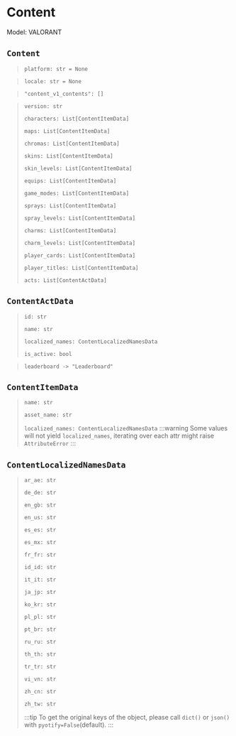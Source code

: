 # Content
Model: VALORANT

## `Content` <Badge text="Pyot Core" vertical="middle"/> <Badge text="GET" vertical="middle"/>
>`platform: str = None` <Badge text="param" type="warning" vertical="middle"/>

>`locale: str = None` <Badge text="query" type="error" vertical="middle"/>

>`"content_v1_contents": []` <Badge text="endpoint" type="error" vertical="middle"/>

>`version: str`
>
>`characters: List[ContentItemData]`
>
>`maps: List[ContentItemData]`
>
>`chromas: List[ContentItemData]`
>
>`skins: List[ContentItemData]`
>
>`skin_levels: List[ContentItemData]`
>
>`equips: List[ContentItemData]`
>
>`game_modes: List[ContentItemData]`
>
>`sprays: List[ContentItemData]`
>
>`spray_levels: List[ContentItemData]`
>
>`charms: List[ContentItemData]`
>
>`charm_levels: List[ContentItemData]`
>
>`player_cards: List[ContentItemData]`
>
>`player_titles: List[ContentItemData]`
>
>`acts: List[ContentActData]`

## `ContentActData` <Badge text="Pyot Static" vertical="middle"/>
>`id: str`
>
>`name: str`
>
>`localized_names: ContentLocalizedNamesData`
>
>`is_active: bool`

>`leaderboard -> "Leaderboard"` <Badge text="bridge" type="error" vertical="middle"/>

## `ContentItemData` <Badge text="Pyot Static" vertical="middle"/>
>`name: str`
>
>`asset_name: str`
>
>`localized_names: ContentLocalizedNamesData`
> :::warning
> Some values will not yield `localized_names`, iterating over each attr might raise `AttributeError`
> :::

## `ContentLocalizedNamesData` <Badge text="Pyot Static" vertical="middle"/>
>`ar_ae: str`
>
>`de_de: str`
>
>`en_gb: str`
>
>`en_us: str`
>
>`es_es: str`
>
>`es_mx: str`
>
>`fr_fr: str`
>
>`id_id: str`
>
>`it_it: str`
>
>`ja_jp: str`
>
>`ko_kr: str`
>
>`pl_pl: str`
>
>`pt_br: str`
>
>`ru_ru: str`
>
>`th_th: str`
>
>`tr_tr: str`
>
>`vi_vn: str`
>
>`zh_cn: str`
>
>`zh_tw: str`
>
>:::tip
>To get the original keys of the object, please call `dict()` or `json()` with `pyotify=False`(default).
>:::
